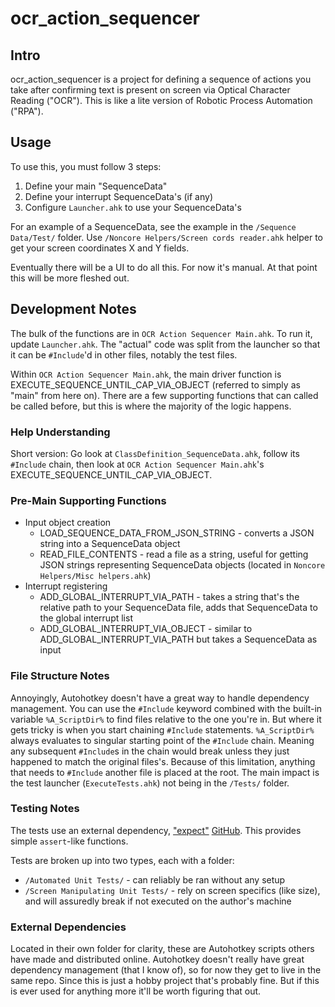 # ocr_action_sequencer

## Intro

ocr_action_sequencer is a project for defining a sequence of actions you take after confirming text is present on screen via
Optical Character Reading ("OCR"). This is like a lite version of Robotic Process Automation ("RPA").

## Usage

To use this, you must follow 3 steps:

1. Define your main "SequenceData"
2. Define your interrupt SequenceData's (if any)
3. Configure `Launcher.ahk` to use your SequenceData's

For an example of a SequenceData, see the example in the `/Sequence Data/Test/` folder. 
Use `/Noncore Helpers/Screen cords reader.ahk` helper to get your screen coordinates X and Y fields.

Eventually there will be a UI to do all this. For now it's manual. At that point this will be more fleshed out.

## Development Notes

The bulk of the functions are in `OCR Action Sequencer Main.ahk`. To run it, update `Launcher.ahk`. The "actual" code 
was split from the launcher so that it can be `#Include`'d in other files, notably the test files.

Within `OCR Action Sequencer Main.ahk`, the main driver function is EXECUTE_SEQUENCE_UNTIL_CAP_VIA_OBJECT (referred to simply as "main" from here on). 
There are a few supporting functions that can called be called before, but this is where the majority of the logic happens.

### Help Understanding

Short version: Go look at `ClassDefinition_SequenceData.ahk`, follow its `#Include` chain, then look at `OCR Action Sequencer Main.ahk`'s 
EXECUTE_SEQUENCE_UNTIL_CAP_VIA_OBJECT.

### Pre-Main Supporting Functions

- Input object creation
    - LOAD_SEQUENCE_DATA_FROM_JSON_STRING - converts a JSON string into a SequenceData object
	- READ_FILE_CONTENTS - read a file as a string, useful for getting JSON strings representing SequenceData objects (located in `Noncore Helpers/Misc helpers.ahk`)
- Interrupt registering
	- ADD_GLOBAL_INTERRUPT_VIA_PATH - takes a string that's the relative path to your SequenceData file, adds that SequenceData to the global interrupt list
	- ADD_GLOBAL_INTERRUPT_VIA_OBJECT - similar to ADD_GLOBAL_INTERRUPT_VIA_PATH but takes a SequenceData as input
	
### File Structure Notes

Annoyingly, Autohotkey doesn't have a great way to handle dependency management. You can use the `#Include` keyword combined with the built-in
variable `%A_ScriptDir%` to find files relative to the one you're in. But where it gets tricky is when you start chaining `#Include` statements.
`%A_ScriptDir%` always evaluates to singular starting point of the `#Include` chain. Meaning any subsequent `#Include`s in the chain would break
unless they just happened to match the original files's. Because of this limitation, anything that needs to `#Include` another file is placed at 
the root. The main impact is the test launcher (`ExecuteTests.ahk`) not being in the `/Tests/` folder.

### Testing Notes

The tests use an external dependency, ["expect"](https://www.autohotkey.com/boards/viewtopic.php?t=95017) [GitHub](https://github.com/Chunjee/expect.ahk).
This provides simple `assert`-like functions.

Tests are broken up into two types, each with a folder:
- `/Automated Unit Tests/` - can reliably be ran without any setup
- `/Screen Manipulating Unit Tests/` - rely on screen specifics (like size), and will assuredly break if not executed on the author's machine

### External Dependencies

Located in their own folder for clarity, these are Autohotkey scripts others have made and distributed online. Autohotkey doesn't really have
great dependency management (that I know of), so for now they get to live in the same repo. Since this is just a hobby project that's probably fine.
But if this is ever used for anything more it'll be worth figuring that out.
